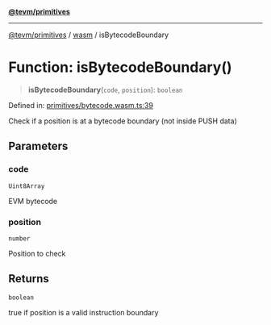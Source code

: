[**@tevm/primitives**](../../../../README.md)

***

[@tevm/primitives](../../../../globals.md) / [wasm](../README.md) / isBytecodeBoundary

# Function: isBytecodeBoundary()

> **isBytecodeBoundary**(`code`, `position`): `boolean`

Defined in: [primitives/bytecode.wasm.ts:39](https://github.com/evmts/primitives/blob/main/src/primitives/bytecode.wasm.ts#L39)

Check if a position is at a bytecode boundary (not inside PUSH data)

## Parameters

### code

`Uint8Array`

EVM bytecode

### position

`number`

Position to check

## Returns

`boolean`

true if position is a valid instruction boundary
